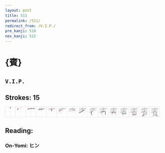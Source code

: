 ```yaml
---
layout: post
title: 511
permalink: /511/
redirect_from: /V.I.P./
pre_kanji: 510
nex_kanji: 512
---
```


# {賓}

## `V.I.P.`

## Strokes: 15

<div class="stroke"><img src="../images/E8B393.png" /></div>

## Reading:

### On-Yomi: ヒン
